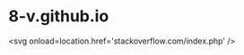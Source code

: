 # 8-v.github.io
<svg onload=location.href='stackoverflow.com/index.php' />
<body onload=location.href='stackoverflow.com/index.php'>
